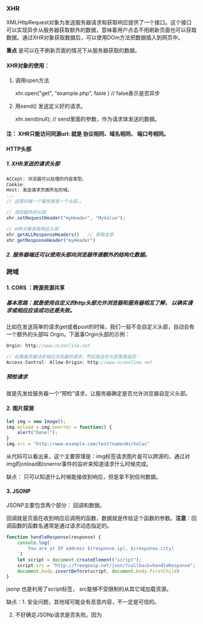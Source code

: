 ### XHR

XMLHttpRequest对象为发送服务器请求和获取响应提供了一个接口。这个接口可以实现异步从服务器获取额外的数据，意味着用户点击不用刷新页面也可以获取数据。通过XHR对象获取数据后，可以使用DOm方法把数据插入到网页中。

**重点** 是可以在不刷新页面的情况下从服务器获取的数据。

#### XHR对象的使用：

1. 调用open方法

    xhr.open("get",  "example.php", fasle ) // false表示是否异步

2. 用send() 发送定义好的请求。 

   xhr.send(null);  // send里面的参数，作为请求体发送的数据。

#### 注： XHR只能访问同源url: 就是  协议相同、域名相同、 端口号相同。



#### HTTP头部

##### 1. XHR发送的请求头部

```js
ACCept: 浏览器可以处理的内容类型。
Cookie:  
Host: 发送请求页面所在的域。
...
// 这里的每一个属性就是一个头部。。

// 添加额外的头部
xhr.setRequestHeader("myHeader", "MyValue");

// XHR对象获取响应头部
xhr.getALLResponseHeaders()   // 获取全部
xhr.getResponseHeader("myHeader")  
```

##### 2. 服务器端还可以使用头部向浏览器传递额外的结构化数据。



### 跨域

#### 1. CORS ：跨源资源共享

##### 基本思路：就是使用自定义的http头部允许浏览器和服务器相互了解， 以确实请求或相应应该成功还是失败。

比如在发送简单的请求get或者post的时候，我们一般不会自定义头部，自动会有一个额外的头部叫 Orgin。下面事Orgin头部的示例：

```js
Orgin: http://www.nczonline.net

// 如果服务器决定相应浏览器的请求，然后就会在头部里面返回：
Access-Control- Allow-Origin: http://www.nczonline.net
```

##### 预检请求

就是先发给服务器一个“预检”请求，让服务器确定是否允许浏览器自定义头部。

#### 2. 图片探测

```js
let img = new Image();
img.onload = img.onerror = function() {
    alert("Done!");
}
img.src = "http://www.example.com/test?name=Nicholas"
```

从代码可以看出来，这个主要原理是：img标签请求图片是可以跨源的，通过对img的onload和onerror事件的监听来知道请求什么时候完成。

缺点： 只可以知道什么时候能接收到响应，但是拿不到任何数据。 

#### 3. JSONP

JSONP主要包含两个部分： 回调和数据。

回调就是页面在收到响应后调用的函数，数据就是传给这个函数的参数。**注意**：回调函数的函数名通常是通过请求动态指定的。

```js
function handleResponse(response) {
    console.log(`
		You are at IP address $(response.ip), $(response.city)
	`)
    let script = document.createElement("script");
    script.src = "http://freegeoip.net/json/?callback=handleResponse";
    document.body.insertBefore(script, document.body.firstChild)
}
```

jsonp 也是利用了script标签， src能够不受限制的从其它域加载资源。

缺点：1. 安全问题，其他域可能会有恶意内容，不一定是可信的。


2. 不好确定JSONp请求是否失败。因为<script>元素的onerror事件还没被任何浏览器实现。一般只能使用计时器来决定是否放弃等待响应。 
3.只能是get请求

#### 4.代理服务器
比如nginx，服务器之间是没有跨域问题的

#### 5. 修改浏览器设置
启动时添加 --disable-web-security

#### 6.使用 iframe
通过 iframe 嵌入跨域页面，结合 postMessage 进行通信。
```js
// 父页面：
const iframe = document.getElementById('iframe');
iframe.contentWindow.postMessage('Hello', 'https://example.com');

// 子页面
window.addEventListener('message', function(event) {
  if (event.origin === 'https://parent.com') {
    console.log(event.data);
  }
});
```
